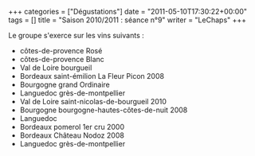 +++
categories = ["Dégustations"]
date = "2011-05-10T17:30:22+00:00"
tags = [] 
title = "Saison 2010/2011 : séance n°9"
writer = "LeChaps"
+++

Le groupe s'exerce sur les vins suivants :

* côtes-de-provence Rosé
* côtes-de-provence Blanc
* Val de Loire bourgueil
* Bordeaux saint-émilion La Fleur Picon 2008
* Bourgogne grand Ordinaire
* Languedoc grès-de-montpellier
* Val de Loire saint-nicolas-de-bourgueil 2010
* Bourgogne bourgogne-hautes-côtes-de-nuit 2008
* Languedoc
* Bordeaux pomerol 1er cru 2000
* Bordeaux Château Nodoz 2008
* Languedoc grès-de-montpellier
